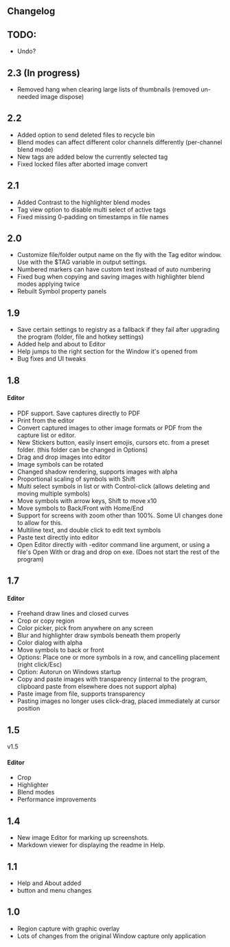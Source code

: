 ﻿## Changelog

## TODO:
- Undo?

## 2.3 (In progress)
- Removed hang when clearing large lists of thumbnails (removed un-needed image dispose)

## 2.2
- Added option to send deleted files to recycle bin
- Blend modes can affect different color channels differently (per-channel blend mode)
- New tags are added below the currently selected tag
- Fixed locked files after aborted image convert

## 2.1
- Added Contrast to the highlighter blend modes
- Tag view option to disable multi select of active tags
- Fixed missing 0-padding on timestamps in file names

## 2.0
- Customize file/folder output name on the fly with the Tag editor window. Use with the $TAG variable in output settings.
- Numbered markers can have custom text instead of auto numbering
- Fixed bug when copying and saving images with highlighter blend modes applying twice
- Rebuilt Symbol property panels

## 1.9
- Save certain settings to registry as a fallback if they fail after upgrading the program (folder, file and hotkey settings)
- Added help and about to Editor
- Help jumps to the right section for the Window it's opened from
- Bug fixes and UI tweaks

## 1.8

#### Editor
- PDF support. Save captures directly to PDF
- Print from the editor
- Convert captured images to other image formats or PDF from the capture list or editor.
- New Stickers button, easily insert emojis, cursors etc. from a preset folder. (this folder can be changed in Options)
- Drag and drop images into editor
- Image symbols can be rotated
- Changed shadow rendering, supports images with alpha
- Proportional scaling of symbols with Shift
- Multi select symbols in list or with Control-click (allows deleting and moving multiple symbols)
- Move symbols with arrow keys, Shift to move x10
- Move symbols to Back/Front with Home/End
- Support for screens with zoom other than 100%. Some UI changes done to allow for this.
- Multiline text, and double click to edit text symbols
- Paste text directly into editor
- Open Editor directly with -editor command line argument, or using a file's Open With or drag and drop on exe. (Does not start the rest of the program)


## 1.7

#### Editor
- Freehand draw lines and closed curves
- Crop or copy region
- Color picker, pick from anywhere on any screen
- Blur and highlighter draw symbols beneath them properly
- Color dialog with alpha
- Move symbols to back or front
- Options: Place one or more symbols in a row, and cancelling placement (right click/Esc)
- Option: Autorun on Windows startup
- Copy and paste images with transparency (internal to the program, clipboard paste from elsewhere does not support alpha)
- Paste image from file, supports transparency
- Pasting images no longer uses click-drag, placed immediately at cursor position

## 1.5

v1.5

#### Editor
- Crop
- Highlighter
- Blend modes
- Performance improvements

## 1.4

- New image Editor for marking up screenshots.
- Markdown viewer for displaying the readme in Help.

## 1.1

- Help and About added
- button and menu changes

## 1.0

- Region capture with graphic overlay
- Lots of changes from the original Window capture only application